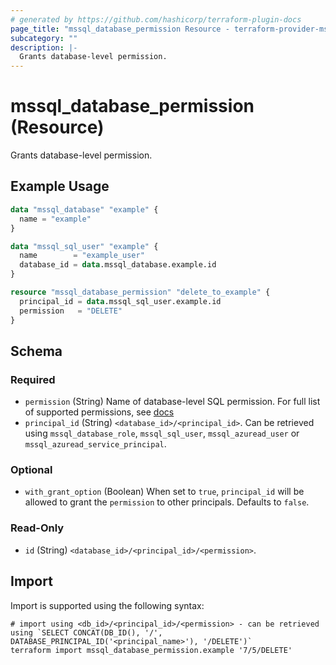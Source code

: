 ```yaml
---
# generated by https://github.com/hashicorp/terraform-plugin-docs
page_title: "mssql_database_permission Resource - terraform-provider-mssql"
subcategory: ""
description: |-
  Grants database-level permission.
---
```


# mssql_database_permission (Resource)

Grants database-level permission.

## Example Usage

```terraform
data "mssql_database" "example" {
  name = "example"
}

data "mssql_sql_user" "example" {
  name        = "example_user"
  database_id = data.mssql_database.example.id
}

resource "mssql_database_permission" "delete_to_example" {
  principal_id = data.mssql_sql_user.example.id
  permission   = "DELETE"
}
```

<!-- schema generated by tfplugindocs -->
## Schema

### Required

- `permission` (String) Name of database-level SQL permission. For full list of supported permissions, see [docs](https://learn.microsoft.com/en-us/sql/t-sql/statements/grant-database-permissions-transact-sql?view=azuresqldb-current#remarks)
- `principal_id` (String) `<database_id>/<principal_id>`. Can be retrieved using `mssql_database_role`, `mssql_sql_user`, `mssql_azuread_user` or `mssql_azuread_service_principal`.

### Optional

- `with_grant_option` (Boolean) When set to `true`, `principal_id` will be allowed to grant the `permission` to other principals. Defaults to `false`.

### Read-Only

- `id` (String) `<database_id>/<principal_id>/<permission>`.

## Import

Import is supported using the following syntax:

```shell
# import using <db_id>/<principal_id>/<permission> - can be retrieved using `SELECT CONCAT(DB_ID(), '/', DATABASE_PRINCIPAL_ID('<principal_name>'), '/DELETE')`
terraform import mssql_database_permission.example '7/5/DELETE'
```
